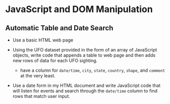 # JavaScript and DOM Manipulation

## Automatic Table and Date Search

* Use a basic HTML web page 

* Using the UFO dataset provided in the form of an array of JavaScript objects, write code that appends a table to web page and then adds new rows of data for each UFO sighting.

  * have a column for `date/time`, `city`, `state`, `country`, `shape`, and `comment` at the very least.

* Use a date form in my HTML document and write JavaScript code that will listen for events and search through the `date/time` column to find rows that match user input.



